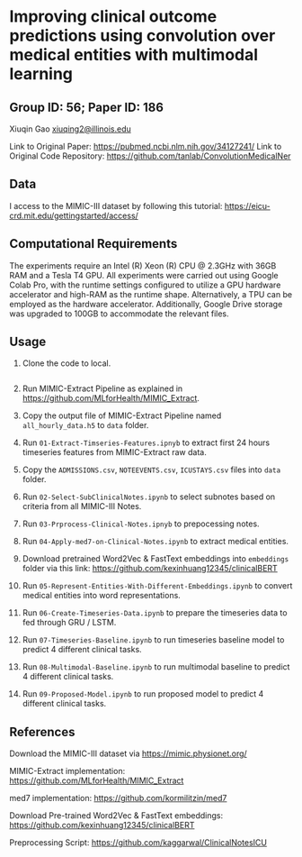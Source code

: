 # Improving clinical outcome predictions using convolution over medical entities with multimodal learning

## Group ID: 56; Paper ID: 186
Xiuqin Gao 
xiuqing2@illinois.edu

Link to Original Paper: https://pubmed.ncbi.nlm.nih.gov/34127241/
Link to Original Code Repository: https://github.com/tanlab/ConvolutionMedicalNer

## Data
I access to the MIMIC-III dataset by following this tutorial: https://eicu-crd.mit.edu/gettingstarted/access/

## Computational Requirements
The experiments require an Intel (R) Xeon (R) CPU @ 2.3GHz with 36GB RAM and a Tesla T4 GPU. All experiments were carried out using Google Colab Pro, with the runtime settings configured to utilize a GPU hardware accelerator and high-RAM as the runtime shape. Alternatively, a TPU can be employed as the hardware accelerator. Additionally, Google Drive storage was upgraded to 100GB to accommodate the relevant files.

## Usage

1. Clone the code to local.   
```

```
2. Run MIMIC-Extract Pipeline as explained in https://github.com/MLforHealth/MIMIC_Extract.   

3. Copy the output file of MIMIC-Extract Pipeline named `all_hourly_data.h5` to `data` folder.

4. Run `01-Extract-Timseries-Features.ipnyb` to extract first 24 hours timeseries features from MIMIC-Extract raw data.

5. Copy the `ADMISSIONS.csv`, `NOTEEVENTS.csv`, `ICUSTAYS.csv` files into `data` folder. 

6. Run `02-Select-SubClinicalNotes.ipynb` to select subnotes based on criteria from all MIMIC-III Notes.

7. Run `03-Prprocess-Clinical-Notes.ipnyb` to prepocessing notes.

8. Run `04-Apply-med7-on-Clinical-Notes.ipynb` to extract medical entities.

9. Download pretrained Word2Vec & FastText embeddings into `embeddings` folder via this link: https://github.com/kexinhuang12345/clinicalBERT

10. Run `05-Represent-Entities-With-Different-Embeddings.ipynb` to convert medical entities into word representations.

11. Run `06-Create-Timeseries-Data.ipynb` to prepare the timeseries data to fed through GRU / LSTM.

12. Run `07-Timeseries-Baseline.ipynb` to run timeseries baseline model to predict 4 different clinical tasks.

13. Run `08-Multimodal-Baseline.ipynb` to run multimodal baseline to predict 4 different clinical tasks.
    
14. Run `09-Proposed-Model.ipynb` to run proposed model to predict 4 different clinical tasks.

## References

Download the MIMIC-III dataset via https://mimic.physionet.org/

MIMIC-Extract implementation: https://github.com/MLforHealth/MIMIC_Extract

med7 implementation: https://github.com/kormilitzin/med7

Download Pre-trained Word2Vec & FastText embeddings: https://github.com/kexinhuang12345/clinicalBERT

Preprocessing Script: https://github.com/kaggarwal/ClinicalNotesICU
